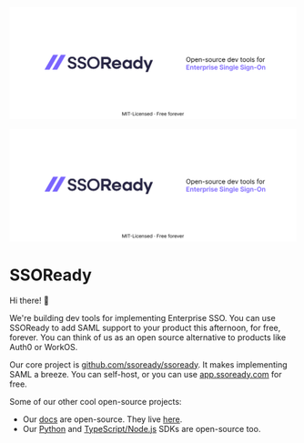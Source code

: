 <p align="center">

![](https://github.com/ucarion/documentation/blob/main/Frame%2024%20(2).png?raw=true#gh-light-mode-only)

![](https://github.com/ucarion/documentation/blob/main/Frame%2024%20(1).png?raw=true#gh-dark-mode-only)

</p>

# SSOReady

Hi there! :wave:

We're building dev tools for implementing Enterprise SSO. You can use SSOReady
to add SAML support to your product this afternoon, for free, forever. You can
think of us as an open source alternative to products like Auth0 or WorkOS.

Our core project is
[github.com/ssoready/ssoready](https://github.com/ssoready/ssoready). It makes
implementing SAML a breeze. You can self-host, or you can use
[app.ssoready.com](https://app.ssoready.com) for free.

Some of our other cool open-source projects:

* Our [docs](https://ssoready.com/docs) are open-source. They live
  [here](github.com/ssoready/fern-config).
* Our [Python](https://github.com/ssoready/ssoready-python) and
  [TypeScript/Node.js](https://github.com/ssoready/ssoready-typescript) SDKs are open-source too.
